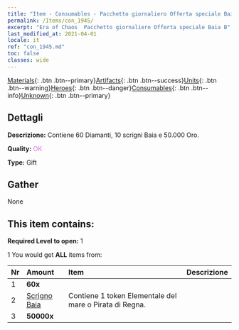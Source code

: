 ```yaml
---
title: "Item - Consumables - Pacchetto giornaliero Offerta speciale Baia B"
permalink: /Items/con_1945/
excerpt: "Era of Chaos  Pacchetto giornaliero Offerta speciale Baia B"
last_modified_at: 2021-04-01
locale: it
ref: "con_1945.md"
toc: false
classes: wide
---
```

 [Materials](/it/Items/){: .btn .btn--primary}[Artifacts](/it/Items/Artifacts/){: .btn .btn--success}[Units](/it/Items/Units/){: .btn .btn--warning}[Heroes](/it/Items/Heroes/){: .btn .btn--danger}[Consumables](/it/Items/Consumables/){: .btn .btn--info}[Unknown](/it/Items/Unknown/){: .btn .btn--primary}

## Dettagli
 **Descrizione:** Contiene 60 Diamanti, 10 scrigni Baia e 50.000 Oro.

 **Quality:** <span style="color: #DA70D6">OK</span>

 **Type:** Gift

## Gather

  None

## This item contains:

 **Required Level to open:** 1

 1 You would get **ALL** items  from:

  | Nr | Amount |     Item    | Descrizione |
  |:---|:-------|:------------|:-----------:|
  | 1 |  **60x** | <i class="fas fa-gem"/> |  | 
  | 2 | [Scrigno Baia](/it/Items/con_1278/) | Contiene 1 token Elementale del mare o Pirata di Regna. | 
  | 3 |  **50000x** | <i class="fas fa-coins"/> |  | 
